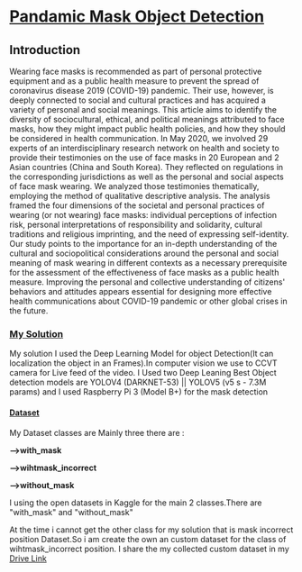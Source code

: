 <!DOCTYPE html>
<html>
    <h1><u>Pandamic Mask Object Detection</u></h1>
    <h2>Introduction</h2>
    <p>Wearing face masks is recommended as part of personal protective equipment and as a public health measure to prevent the spread of coronavirus disease 2019 (COVID-19) pandemic. Their use, however, is deeply connected to social and cultural practices and has acquired a variety of personal and social meanings. This article aims to identify the diversity of sociocultural, ethical, and political meanings attributed to face masks, how they might impact public health policies, and how they should be considered in health communication. In May 2020, we involved 29 experts of an interdisciplinary research network on health and society to provide their testimonies on the use of face masks in 20 European and 2 Asian countries (China and South Korea). They reflected on regulations in the corresponding jurisdictions as well as the personal and social aspects of face mask wearing. We analyzed those testimonies thematically, employing the method of qualitative descriptive analysis. The analysis framed the four dimensions of the societal and personal practices of wearing (or not wearing) face masks: individual perceptions of infection risk, personal interpretations of responsibility and solidarity, cultural traditions and religious imprinting, and the need of expressing self-identity. Our study points to the importance for an in-depth understanding of the cultural and sociopolitical considerations around the personal and social meaning of mask wearing in different contexts as a necessary prerequisite for the assessment of the effectiveness of face masks as a public health measure. Improving the personal and collective understanding of citizens' behaviors and attitudes appears essential for designing more effective health communications about COVID-19 pandemic or other global crises in the future. </p>
    <h3><u>My Solution</u></h3>
    <p>My solution I used the Deep Learning Model for object Detection(It can localization the object in an Frames).In computer vision we use to CCVT camera for Live feed of the video. I Used two Deep Leaning Best Object detection models are YOLOV4 (DARKNET-53)  || YOLOV5 (v5 s - 7.3M params) and I used Raspberry Pi 3 (Model B+) for the mask detection </p>
    <h4><u><b>Dataset</b></u></h4>
    <p>My Dataset classes are Mainly three there are :</p>
    <p><b>-->with_mask</b></p>
    <p><b>-->wihtmask_incorrect</b></p> 
    <p><b>-->without_mask</b></p>
    <p>I using  the open datasets in Kaggle for the main 2 classes.There are "with_mask" and  "without_mask"</p>
    <p>At the time i cannot get the other class for my solution that is mask incorrect position Dataset.So i am create the own an custom dataset for the class of wihtmask_incorrect position. I share the my collected custom dataset in my  <a href="https://drive.google.com/drive/folders/1zk9HYyKZD7Klu2l4pX1m03AqB6OO9ibw?usp=sharing">Drive Link</a></p>
</html>
